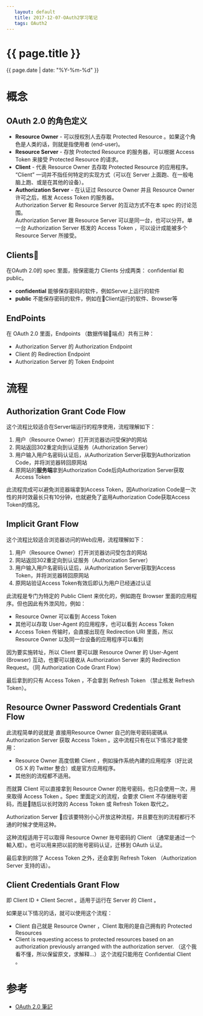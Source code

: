 ```yaml
---
   layout: default
   title: 2017-12-07-OAuth2学习笔记
   tags: OAuth2
---
```


# {{ page.title }}
{{ page.date | date: "%Y-%m-%d" }}

# 概念

## OAuth 2.0 的角色定义

- **Resource Owner** - 可以授权別人去存取 Protected Resource 。如果这个角色是人类的话，则就是指使用者 (end-user)。
- **Resource Server** - 存放 Protected Resource 的服务器，可以根据 Access Token 来接受 Protected Resource 的请求。
- **Client** - 代表 Resource Owner 去存取 Protected Resource 的应用程序。 “Client” 一词并不指任何特定的实现方式（可以在 Server 上面跑、在一般电脑上跑、或是在其他的设备）。
- **Authorization Server** - 在认证过 Resource Owner 并且 Resource Owner 许可之后，核发 Access Token 的服务器。  
Authorization Server 和 Resource Server 的互动方式不在本 spec 的讨论范围。  
Authorization Server 跟 Resource Server 可以是同一台，也可以分开。单一台 Authorization Server 核发的 Access Token ，可以设计成能被多个 Resource Server 所接受。

## Clients
在OAuth 2.0的 spec 里面，按保密能力 Clients 分成两类： confidential 和 public。

- **confidential** 能够保存密码的软件，例如Server上运行的软件
- **public** 不能保存密码的软件，例如在Client运行的软件、Browser等

## EndPoints
在 OAuth 2.0 里面，Endpoints （数据传输端点）共有三种：

- Authorization Server 的 Authorization Endpoint
- Client 的 Redirection Endpoint
- Authorization Server 的 Token Endpoint

# 流程
## Authorization Grant Code Flow
这个流程比较适合在Server端运行的程序使用，流程理解如下：
1. 用户（Resource Owner）打开浏览器访问受保护的网站
2. 网站返回302重定向到认证服务（Authorization Server）
3. 用户输入用户名密码认证后，从Authorization Server获取到Authorization Code，并将浏览器转回原网站
4. 原网站的**服务端**拿到Authorization Code后向Authorization Server获取Access Token

此流程完成可以避免浏览器端拿到Access Token，因Authorization Code是一次性的并时效最长只有10分钟，也就避免了盗用Authorization Code获取Access Token的情况。

## Implicit Grant Flow
这个流程比较适合浏览器访问的Web应用，流程理解如下：
1. 用户（Resource Owner）打开浏览器访问受包含的网站
2. 网站返回302重定向到认证服务（Authorization Server）
3. 用户输入用户名密码认证后，从Authorization Server获取到Access Token，并将浏览器转回原网站
4. 原网站验证Access Token有效后即认为用户已经通过认证

此流程是专门为特定的 Public Client 来优化的，例如跑在 Browser 里面的应用程序。但也因此有外泄风险，例如：
- Resource Owner 可以看到 Access Token
- 其他可以存取 User-Agent 的应用程序，也可以看到 Access Token
- Access Token 传输时，会直接出现在 Redirection URI 里面，所以 Resource Owner 以及同一台设备的应用程序可以看到

因为要实施转址，所以 Client 要可以跟 Resource Owner 的 User-Agent (Browser) 互动，也要可以接收从 Authorization Server 来的 Redirection Request。（同 Authorization Code Grant Flow）

最后拿到的只有 Access Token ，不会拿到 Refresh Token （禁止核发 Refresh Token）。

## Resource Owner Password Credentials Grant Flow
此流程简单的说就是 直接用Resource Owner 自己的账号密码密碼从Authorization Server 获取 Access Token 。这中流程只有在以下情况才能使用：

- Resource Owner 高度信赖 Client ，例如操作系统內建的应用程序（好比说 OS X 的 Twitter 整合）或是官方应用程序。
- 其他別的流程都不适用。

而就算 Client 可以直接拿到 Resource Owner 的账号密码，也只会使用一次，用來取得 Access Token 。Spec 里面定义的流程，会要求 Client 不存储账号密码，而是随后以长时效的 Access Token 或 Refresh Token 取代之。

Authorization Server 应该要特別小心开放这种流程，并且要在別的流程都行不通的时候才使用这种。

这种流程适用于可以取得 Resource Owner 账号密码的 Client （通常是通过一个輸入框）。也可以用来把以前的账号密码认证，迁移到 OAuth 认证。

最后拿到的除了 Access Token 之外，还会拿到 Refresh Token （Authorization Server 支持的话）。

## Client Credentials Grant Flow

即 Client ID + Client Secret 。适用于运行在 Server 的 Client 。

如果是以下情况的话，就可以使用这个流程：

- Client 自己就是 Resource Owner ，Client 取用的是自己拥有的 Protected Resources
- Client is requesting access to protected resources based on an authorization previously arranged with the authorization server. （这个我看不懂，所以保留原文，求解释…）
这个流程只能用在 Confidential Client 。

# 参考

- [OAuth 2.0 筆記](https://blog.yorkxin.org/2013/09/30/oauth2-1-introduction)